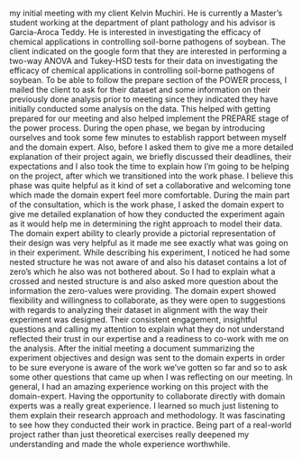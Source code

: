 my initial meeting with my client Kelvin Muchiri. He is currently
a Master’s student working at the department of plant
pathology and his advisor is Garcia-Aroca Teddy. He is interested
in investigating the efficacy of chemical applications in
controlling soil-borne pathogens of soybean.
The client indicated on the google form that they are interested
in performing a two-way ANOVA and Tukey-HSD tests
for their data on investigating the efficacy of chemical applications
in controlling soil-borne pathogens of soybean. To be
able to follow the prepare section of the POWER process, I
mailed the client to ask for their dataset and some information
on their previously done analysis prior to meeting since
they indicated they have initially conducted some analysis on
the data. This helped with getting prepared for our meeting
and also helped implement the PREPARE stage of the power
process.
During the open phase, we began by introducing ourselves
and took some few minutes to establish rapport between myself
and the domain expert. Also, before I asked them to
give me a more detailed explanation of their project again,
we briefly discussed their deadlines, their expectations and I
also took the time to explain how I’m going to be helping on
the project, after which we transitioned into the work phase. I
believe this phase was quite helpful as it kind of set a collaborative
and welcoming tone which made the domain expert
feel more comfortable.
During the main part of the consultation, which is the work
phase, I asked the domain expert to give me detailed explanation
of how they conducted the experiment again as it would
help me in determining the right approach to model their data.
The domain expert ability to clearly provide a pictorial representation
of their design was very helpful as it made me see
exactly what was going on in their experiment. While describing
his experiment, I noticed he had some nested structure he
was not aware of and also his dataset contains a lot of zero’s
which he also was not bothered about. So I had to explain
what a crossed and nested structure is and also asked more
question about the information the zero-values were providing.
The domain expert showed flexibility and willingness to
collaborate, as they were open to suggestions with regards to
analyzing their dataset in alignment with the way their experiment
was designed. Their consistent engagement, insightful
questions and calling my attention to explain what they do not
understand reflected their trust in our expertise and a readiness
to co-work with me on the analysis. After the initial meeting a
document summarizing the experiment objectives and design
was sent to the domain experts in order to be sure everyone is
aware of the work we’ve gotten so far and so to ask some other
questions that came up when I was reflecting on our meeting.
In general, I had an amazing experience working on this
project with the domain-expert. Having the opportunity to
collaborate directly with domain experts was a really great
experience. I learned so much just listening to them explain
their research approach and methodology. It was fascinating
to see how they conducted their work in practice. Being part
of a real-world project rather than just theoretical exercises
really deepened my understanding and made the whole experience
worthwhile.
